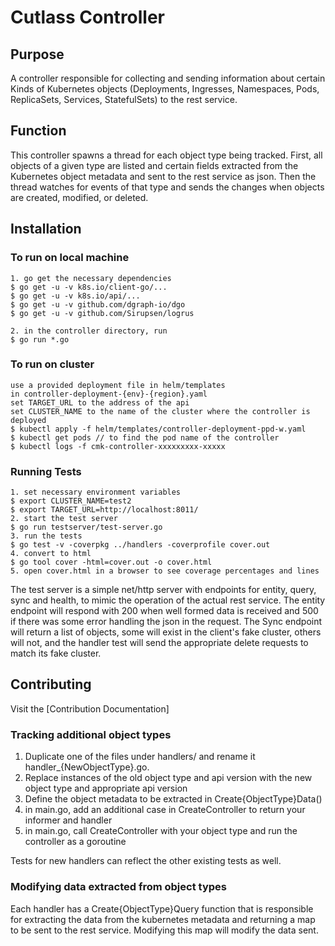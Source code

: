 # Cutlass Controller

## Purpose

A controller responsible for collecting and sending information about certain Kinds of Kubernetes objects (Deployments, Ingresses, Namespaces, Pods, ReplicaSets, Services, StatefulSets) to the rest service.

## Function
This controller spawns a thread for each object type being tracked. First, all objects of a given type are listed and certain fields extracted from the Kubernetes object metadata and sent to the rest service as json. Then the thread watches for events of that type and sends the changes when objects are created, modified, or deleted.


## Installation

### To run on local machine

```
1. go get the necessary dependencies
$ go get -u -v k8s.io/client-go/...
$ go get -u -v k8s.io/api/...
$ go get -u -v github.com/dgraph-io/dgo
$ go get -u -v github.com/Sirupsen/logrus

2. in the controller directory, run
$ go run *.go
```
### To run on cluster
```
use a provided deployment file in helm/templates
in controller-deployment-{env}-{region}.yaml
set TARGET_URL to the address of the api
set CLUSTER_NAME to the name of the cluster where the controller is deployed
$ kubectl apply -f helm/templates/controller-deployment-ppd-w.yaml
$ kubectl get pods // to find the pod name of the controller
$ kubectl logs -f cmk-controller-xxxxxxxxx-xxxxx
```

### Running Tests
```
1. set necessary environment variables
$ export CLUSTER_NAME=test2
$ export TARGET_URL=http://localhost:8011/
2. start the test server
$ go run testserver/test-server.go
3. run the tests
$ go test -v -coverpkg ../handlers -coverprofile cover.out
4. convert to html
$ go tool cover -html=cover.out -o cover.html
5. open cover.html in a browser to see coverage percentages and lines
```

The test server is a simple net/http server with endpoints for entity, query, sync and health, to mimic the operation of the actual rest service. The entity endpoint will respond with 200 when well formed data is received and 500 if there was some error handling the json in the request. The Sync endpoint will return a list of objects, some will exist in the client's fake cluster, others will not, and the handler test will send the appropriate delete requests to match its fake cluster.

## Contributing

Visit the [Contribution Documentation]

### Tracking additional object types
1. Duplicate one of the files under handlers/ and rename it handler_{NewObjectType}.go.
2. Replace instances of the old object type and api version with the new object type and appropriate api version
3. Define the object metadata to be extracted in Create{ObjectType}Data()
4. in main.go, add an additional case in CreateController to return your informer and handler
5. in main.go, call CreateController with your object type and run the controller as a goroutine

Tests for new handlers can reflect the other existing tests as well.

### Modifying data extracted from object types
Each handler has a Create{ObjectType}Query function that is responsible for extracting the data from the kubernetes metadata and returning a map to be sent to the rest service. Modifying this map will modify the data sent.
